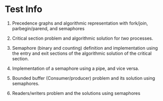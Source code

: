 # Test Info

1. Precedence graphs and algorithmic representation with fork/join, parbegin/parend, and  semaphores

2. Critical section problem and algorithmic solution for _two_ processes.

3. Semaphore (binary and counting) definition and implementation using the entry and exit sections of the algorithmic solution of the critical section.

4. Implementation of a semaphore using a pipe, and vice versa.

5. Bounded buffer (Consumer/producer) problem and its solution using semaphores.

6. Readers/writers problem and the solutions using semaphores